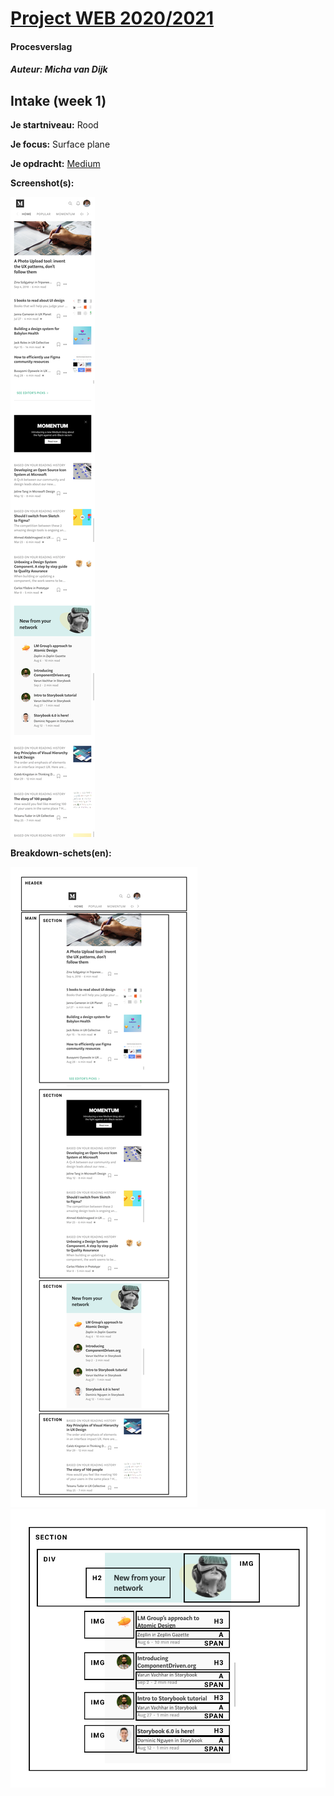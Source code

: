 # [Project WEB 2020/2021](https://michavandijk.github.io/project-web-2021/)
#### Procesverslag
##### Auteur: Micha van Dijk


## Intake (week 1)

**Je startniveau:** Rood

**Je focus:** Surface plane

**Je opdracht:** [Medium](https://medium.com/ )

**Screenshot(s):**

![Medium.com screenshot](images/screenshot-medium.png)

**Breakdown-schets(en):**

![Medium.com breakdown](images/breakdown.png)
![Medium.com close breakdown](images/close-breakdown.png)


<!-- ## Bronnenlijst
1. -bron 1-


## Voortgang

### Voortgang 1 (week 3)

-same as voortgang 1-


### Voortgang 2 (week 5)

-same as voortgang 1-


### Voortgang 3 (week 6)

#### Stand van zaken

-dit ging goed & dit was lastig-

**Screenshot(s):**

-screenshot(s) van hoe ver je bent-


## Agenda voor meeting

-samen met je groepje opstellen-

### Verslag van meeting

-na afloop snel uitkomsten vastleggen-


## Eindgesprek (week 7/8)

-dit ging goed & dit was lastig-

**Screenshot(s):**

-screenshot(s) van je eindresultaat- -->